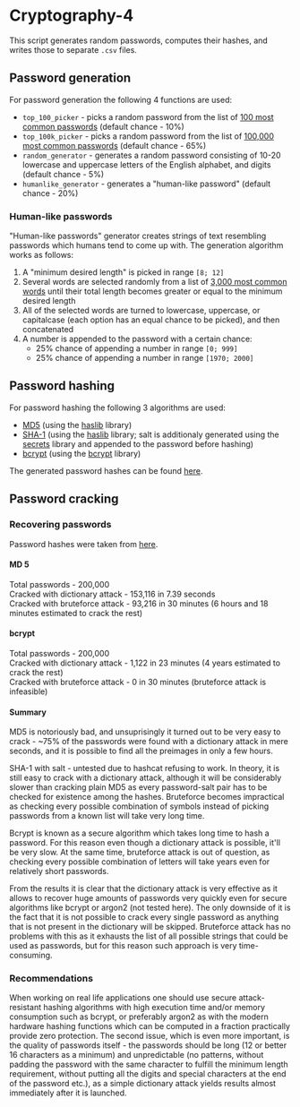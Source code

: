 # Cryptography-4

This script generates random passwords, computes their hashes, and writes those to separate `.csv` files.

## Password generation

For password generation the following 4 functions are used:

* `top_100_picker` - picks a random password from the list of [100 most common passwords](https://github.com/FArekkusu/Cryptography-4/blob/main/words/top_100.txt) (default chance - 10%)
* `top_100k_picker` - picks a random password from the list of [100,000 most common passwords](https://github.com/FArekkusu/Cryptography-4/blob/main/words/top_100k.txt) (default chance - 65%)
* `random_generator` - generates a random password consisting of 10-20 lowercase and uppercase letters of the English alphabet, and digits (default chance - 5%)
* `humanlike_generator` - generates a "human-like password" (default chance - 20%)

### Human-like passwords

"Human-like passwords" generator creates strings of text resembling passwords which humans tend to come up with. The generation algorithm works as follows:
1. A "minimum desired length" is picked in range `[8; 12]`
2. Several words are selected randomly from a list of [3,000 most common words](https://github.com/FArekkusu/Cryptography-4/blob/main/words/common_words.txt) until their total length becomes greater or equal to the minimum desired length
3. All of the selected words are turned to lowercase, uppercase, or capitalcase (each option has an equal chance to be picked), and then concatenated
4. A number is appended to the password with a certain chance:
    * 25% chance of appending a number in range `[0; 999]`
    * 25% chance of appending a number in range `[1970; 2000]`

## Password hashing

For password hashing the following 3 algorithms are used:

* [MD5](https://en.wikipedia.org/wiki/MD5) (using the [haslib](https://docs.python.org/3/library/hashlib.html) library)
* [SHA-1](https://en.wikipedia.org/wiki/SHA-1) (using the [haslib](https://docs.python.org/3/library/hashlib.html) library; salt is additionaly generated using the [secrets](https://docs.python.org/3/library/secrets.html) library and appended to the password before hashing)
* [bcrypt](https://en.wikipedia.org/wiki/Bcrypt) (using the [bcrypt](https://github.com/pyca/bcrypt/) library)

The generated password hashes can be found [here](https://github.com/FArekkusu/Cryptography-4/tree/main/generated_hashes).

## Password cracking

### Recovering passwords

Password hashes were taken from [here](https://github.com/vladlytvynenko/crypto-labs/tree/master/lab4).

#### MD 5

Total passwords - 200,000  
Cracked with dictionary attack - 153,116 in 7.39 seconds  
Cracked with bruteforce attack - 93,216 in 30 minutes (6 hours and 18 minutes estimated to crack the rest)

#### bcrypt

Total passwords - 200,000  
Cracked with dictionary attack - 1,122 in 23 minutes (4 years estimated to crack the rest)  
Cracked with bruteforce attack - 0 in 30 minutes (bruteforce attack is infeasible)

#### Summary

MD5 is notoriously bad, and unsuprisingly it turned out to be very easy to crack - ~75% of the passwords were found with a dictionary attack in mere seconds, and it is possible to find all the preimages in only a few hours.

SHA-1 with salt - untested due to hashcat refusing to work. In theory, it is still easy to crack with a dictionary attack, although it will be considerably slower than cracking plain MD5 as every password-salt pair has to be checked for existence among the hashes. Bruteforce becomes impractical as checking every possible combination of symbols instead of picking passwords from a known list will take very long time.

Bcrypt is known as a secure algorithm which takes long time to hash a password. For this reason even though a dictionary attack is possible, it'll be very slow. At the same time, bruteforce attack is out of question, as checking every possible combination of letters will take years even for relatively short passwords.

From the results it is clear that the dictionary attack is very effective as it allows to recover huge amounts of passwords very quickly even for secure algorithms like bcrypt or argon2 (not tested here). The only downside of it is the fact that it is not possible to crack every single password as anything that is not present in the dictionary will be skipped. Bruteforce attack has no problems with this as it exhausts the list of all possible strings that could be used as passwords, but for this reason such approach is very time-consuming.

### Recommendations

When working on real life applications one should use secure attack-resistant hashing algorithms with high execution time and/or memory consumption such as bcrypt, or preferably argon2 as with the modern hardware hashing functions which can be computed in a fraction practically provide zero protection. The second issue, which is even more important, is the quality of passwords itself - the passwords should be long (12 or better 16 characters as a minimum) and unpredictable (no patterns, without padding the password with the same character to fulfill the minimum length requirement, without putting all the digits and special characters at the end of the password etc.), as a simple dictionary attack yields results almost immediately after it is launched.
